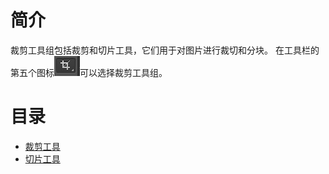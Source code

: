 # 简介  
裁剪工具组包括裁剪和切片工具，它们用于对图片进行裁切和分块。 在工具栏的第五个图标![icon](/images/cut/icon.jpg)可以选择裁剪工具组。  

# 目录  
* [裁剪工具](/session/cut/cut.md)  
* [切片工具](/session/cut/slice.md)  